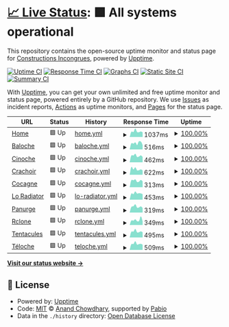 # [📈 Live Status](https://status.pantagruweb.club): <!--live status--> **🟩 All systems operational**

This repository contains the open-source uptime monitor and status page for [Constructions Incongrues](https://constructions-incongrues.net), powered by [Upptime](https://github.com/upptime/upptime).

[![Uptime CI](https://github.com/constructions-incongrues/status-pantagruweb/workflows/Uptime%20CI/badge.svg)](https://github.com/constructions-incongrues/status-pantagruweb/actions?query=workflow%3A%22Uptime+CI%22)
[![Response Time CI](https://github.com/constructions-incongrues/status-pantagruweb/workflows/Response%20Time%20CI/badge.svg)](https://github.com/constructions-incongrues/status-pantagruweb/actions?query=workflow%3A%22Response+Time+CI%22)
[![Graphs CI](https://github.com/constructions-incongrues/status-pantagruweb/workflows/Graphs%20CI/badge.svg)](https://github.com/constructions-incongrues/status-pantagruweb/actions?query=workflow%3A%22Graphs+CI%22)
[![Static Site CI](https://github.com/constructions-incongrues/status-pantagruweb/workflows/Static%20Site%20CI/badge.svg)](https://github.com/constructions-incongrues/status-pantagruweb/actions?query=workflow%3A%22Static+Site+CI%22)
[![Summary CI](https://github.com/constructions-incongrues/status-pantagruweb/workflows/Summary%20CI/badge.svg)](https://github.com/constructions-incongrues/status-pantagruweb/actions?query=workflow%3A%22Summary+CI%22)

With [Upptime](https://upptime.js.org), you can get your own unlimited and free uptime monitor and status page, powered entirely by a GitHub repository. We use [Issues](https://github.com/constructions-incongrues/status-pantagruweb/issues) as incident reports, [Actions](https://github.com/constructions-incongrues/status-pantagruweb/actions) as uptime monitors, and [Pages](https://status.pantagruweb.club) for the status page.

<!--start: status pages-->
<!-- This summary is generated by Upptime (https://github.com/upptime/upptime) -->
<!-- Do not edit this manually, your changes will be overwritten -->
<!-- prettier-ignore -->
| URL | Status | History | Response Time | Uptime |
| --- | ------ | ------- | ------------- | ------ |
| <img alt="" src="https://icons.duckduckgo.com/ip3/pantagruweb.club.ico" height="13"> [Home](https://pantagruweb.club) | 🟩 Up | [home.yml](https://github.com/constructions-incongrues/status-pantagruweb/commits/HEAD/history/home.yml) | <details><summary><img alt="Response time graph" src="./graphs/home/response-time-week.png" height="20"> 1037ms</summary><br><a href="https://status.pantagruweb.club/history/home"><img alt="Response time 918" src="https://img.shields.io/endpoint?url=https%3A%2F%2Fraw.githubusercontent.com%2Fconstructions-incongrues%2Fstatus-pantagruweb%2FHEAD%2Fapi%2Fhome%2Fresponse-time.json"></a><br><a href="https://status.pantagruweb.club/history/home"><img alt="24-hour response time 1184" src="https://img.shields.io/endpoint?url=https%3A%2F%2Fraw.githubusercontent.com%2Fconstructions-incongrues%2Fstatus-pantagruweb%2FHEAD%2Fapi%2Fhome%2Fresponse-time-day.json"></a><br><a href="https://status.pantagruweb.club/history/home"><img alt="7-day response time 1037" src="https://img.shields.io/endpoint?url=https%3A%2F%2Fraw.githubusercontent.com%2Fconstructions-incongrues%2Fstatus-pantagruweb%2FHEAD%2Fapi%2Fhome%2Fresponse-time-week.json"></a><br><a href="https://status.pantagruweb.club/history/home"><img alt="30-day response time 941" src="https://img.shields.io/endpoint?url=https%3A%2F%2Fraw.githubusercontent.com%2Fconstructions-incongrues%2Fstatus-pantagruweb%2FHEAD%2Fapi%2Fhome%2Fresponse-time-month.json"></a><br><a href="https://status.pantagruweb.club/history/home"><img alt="1-year response time 918" src="https://img.shields.io/endpoint?url=https%3A%2F%2Fraw.githubusercontent.com%2Fconstructions-incongrues%2Fstatus-pantagruweb%2FHEAD%2Fapi%2Fhome%2Fresponse-time-year.json"></a></details> | <details><summary><a href="https://status.pantagruweb.club/history/home">100.00%</a></summary><a href="https://status.pantagruweb.club/history/home"><img alt="All-time uptime 100.00%" src="https://img.shields.io/endpoint?url=https%3A%2F%2Fraw.githubusercontent.com%2Fconstructions-incongrues%2Fstatus-pantagruweb%2FHEAD%2Fapi%2Fhome%2Fuptime.json"></a><br><a href="https://status.pantagruweb.club/history/home"><img alt="24-hour uptime 100.00%" src="https://img.shields.io/endpoint?url=https%3A%2F%2Fraw.githubusercontent.com%2Fconstructions-incongrues%2Fstatus-pantagruweb%2FHEAD%2Fapi%2Fhome%2Fuptime-day.json"></a><br><a href="https://status.pantagruweb.club/history/home"><img alt="7-day uptime 100.00%" src="https://img.shields.io/endpoint?url=https%3A%2F%2Fraw.githubusercontent.com%2Fconstructions-incongrues%2Fstatus-pantagruweb%2FHEAD%2Fapi%2Fhome%2Fuptime-week.json"></a><br><a href="https://status.pantagruweb.club/history/home"><img alt="30-day uptime 100.00%" src="https://img.shields.io/endpoint?url=https%3A%2F%2Fraw.githubusercontent.com%2Fconstructions-incongrues%2Fstatus-pantagruweb%2FHEAD%2Fapi%2Fhome%2Fuptime-month.json"></a><br><a href="https://status.pantagruweb.club/history/home"><img alt="1-year uptime 100.00%" src="https://img.shields.io/endpoint?url=https%3A%2F%2Fraw.githubusercontent.com%2Fconstructions-incongrues%2Fstatus-pantagruweb%2FHEAD%2Fapi%2Fhome%2Fuptime-year.json"></a></details>
| <img alt="" src="https://icons.duckduckgo.com/ip3/baloche.pantagruweb.club.ico" height="13"> [Baloche](https://baloche.pantagruweb.club) | 🟩 Up | [baloche.yml](https://github.com/constructions-incongrues/status-pantagruweb/commits/HEAD/history/baloche.yml) | <details><summary><img alt="Response time graph" src="./graphs/baloche/response-time-week.png" height="20"> 516ms</summary><br><a href="https://status.pantagruweb.club/history/baloche"><img alt="Response time 516" src="https://img.shields.io/endpoint?url=https%3A%2F%2Fraw.githubusercontent.com%2Fconstructions-incongrues%2Fstatus-pantagruweb%2FHEAD%2Fapi%2Fbaloche%2Fresponse-time.json"></a><br><a href="https://status.pantagruweb.club/history/baloche"><img alt="24-hour response time 604" src="https://img.shields.io/endpoint?url=https%3A%2F%2Fraw.githubusercontent.com%2Fconstructions-incongrues%2Fstatus-pantagruweb%2FHEAD%2Fapi%2Fbaloche%2Fresponse-time-day.json"></a><br><a href="https://status.pantagruweb.club/history/baloche"><img alt="7-day response time 516" src="https://img.shields.io/endpoint?url=https%3A%2F%2Fraw.githubusercontent.com%2Fconstructions-incongrues%2Fstatus-pantagruweb%2FHEAD%2Fapi%2Fbaloche%2Fresponse-time-week.json"></a><br><a href="https://status.pantagruweb.club/history/baloche"><img alt="30-day response time 531" src="https://img.shields.io/endpoint?url=https%3A%2F%2Fraw.githubusercontent.com%2Fconstructions-incongrues%2Fstatus-pantagruweb%2FHEAD%2Fapi%2Fbaloche%2Fresponse-time-month.json"></a><br><a href="https://status.pantagruweb.club/history/baloche"><img alt="1-year response time 516" src="https://img.shields.io/endpoint?url=https%3A%2F%2Fraw.githubusercontent.com%2Fconstructions-incongrues%2Fstatus-pantagruweb%2FHEAD%2Fapi%2Fbaloche%2Fresponse-time-year.json"></a></details> | <details><summary><a href="https://status.pantagruweb.club/history/baloche">100.00%</a></summary><a href="https://status.pantagruweb.club/history/baloche"><img alt="All-time uptime 99.92%" src="https://img.shields.io/endpoint?url=https%3A%2F%2Fraw.githubusercontent.com%2Fconstructions-incongrues%2Fstatus-pantagruweb%2FHEAD%2Fapi%2Fbaloche%2Fuptime.json"></a><br><a href="https://status.pantagruweb.club/history/baloche"><img alt="24-hour uptime 100.00%" src="https://img.shields.io/endpoint?url=https%3A%2F%2Fraw.githubusercontent.com%2Fconstructions-incongrues%2Fstatus-pantagruweb%2FHEAD%2Fapi%2Fbaloche%2Fuptime-day.json"></a><br><a href="https://status.pantagruweb.club/history/baloche"><img alt="7-day uptime 100.00%" src="https://img.shields.io/endpoint?url=https%3A%2F%2Fraw.githubusercontent.com%2Fconstructions-incongrues%2Fstatus-pantagruweb%2FHEAD%2Fapi%2Fbaloche%2Fuptime-week.json"></a><br><a href="https://status.pantagruweb.club/history/baloche"><img alt="30-day uptime 100.00%" src="https://img.shields.io/endpoint?url=https%3A%2F%2Fraw.githubusercontent.com%2Fconstructions-incongrues%2Fstatus-pantagruweb%2FHEAD%2Fapi%2Fbaloche%2Fuptime-month.json"></a><br><a href="https://status.pantagruweb.club/history/baloche"><img alt="1-year uptime 99.92%" src="https://img.shields.io/endpoint?url=https%3A%2F%2Fraw.githubusercontent.com%2Fconstructions-incongrues%2Fstatus-pantagruweb%2FHEAD%2Fapi%2Fbaloche%2Fuptime-year.json"></a></details>
| <img alt="" src="https://icons.duckduckgo.com/ip3/cinoche.pantagruweb.club.ico" height="13"> [Cinoche](https://cinoche.pantagruweb.club) | 🟩 Up | [cinoche.yml](https://github.com/constructions-incongrues/status-pantagruweb/commits/HEAD/history/cinoche.yml) | <details><summary><img alt="Response time graph" src="./graphs/cinoche/response-time-week.png" height="20"> 462ms</summary><br><a href="https://status.pantagruweb.club/history/cinoche"><img alt="Response time 492" src="https://img.shields.io/endpoint?url=https%3A%2F%2Fraw.githubusercontent.com%2Fconstructions-incongrues%2Fstatus-pantagruweb%2FHEAD%2Fapi%2Fcinoche%2Fresponse-time.json"></a><br><a href="https://status.pantagruweb.club/history/cinoche"><img alt="24-hour response time 580" src="https://img.shields.io/endpoint?url=https%3A%2F%2Fraw.githubusercontent.com%2Fconstructions-incongrues%2Fstatus-pantagruweb%2FHEAD%2Fapi%2Fcinoche%2Fresponse-time-day.json"></a><br><a href="https://status.pantagruweb.club/history/cinoche"><img alt="7-day response time 462" src="https://img.shields.io/endpoint?url=https%3A%2F%2Fraw.githubusercontent.com%2Fconstructions-incongrues%2Fstatus-pantagruweb%2FHEAD%2Fapi%2Fcinoche%2Fresponse-time-week.json"></a><br><a href="https://status.pantagruweb.club/history/cinoche"><img alt="30-day response time 466" src="https://img.shields.io/endpoint?url=https%3A%2F%2Fraw.githubusercontent.com%2Fconstructions-incongrues%2Fstatus-pantagruweb%2FHEAD%2Fapi%2Fcinoche%2Fresponse-time-month.json"></a><br><a href="https://status.pantagruweb.club/history/cinoche"><img alt="1-year response time 492" src="https://img.shields.io/endpoint?url=https%3A%2F%2Fraw.githubusercontent.com%2Fconstructions-incongrues%2Fstatus-pantagruweb%2FHEAD%2Fapi%2Fcinoche%2Fresponse-time-year.json"></a></details> | <details><summary><a href="https://status.pantagruweb.club/history/cinoche">100.00%</a></summary><a href="https://status.pantagruweb.club/history/cinoche"><img alt="All-time uptime 99.92%" src="https://img.shields.io/endpoint?url=https%3A%2F%2Fraw.githubusercontent.com%2Fconstructions-incongrues%2Fstatus-pantagruweb%2FHEAD%2Fapi%2Fcinoche%2Fuptime.json"></a><br><a href="https://status.pantagruweb.club/history/cinoche"><img alt="24-hour uptime 100.00%" src="https://img.shields.io/endpoint?url=https%3A%2F%2Fraw.githubusercontent.com%2Fconstructions-incongrues%2Fstatus-pantagruweb%2FHEAD%2Fapi%2Fcinoche%2Fuptime-day.json"></a><br><a href="https://status.pantagruweb.club/history/cinoche"><img alt="7-day uptime 100.00%" src="https://img.shields.io/endpoint?url=https%3A%2F%2Fraw.githubusercontent.com%2Fconstructions-incongrues%2Fstatus-pantagruweb%2FHEAD%2Fapi%2Fcinoche%2Fuptime-week.json"></a><br><a href="https://status.pantagruweb.club/history/cinoche"><img alt="30-day uptime 100.00%" src="https://img.shields.io/endpoint?url=https%3A%2F%2Fraw.githubusercontent.com%2Fconstructions-incongrues%2Fstatus-pantagruweb%2FHEAD%2Fapi%2Fcinoche%2Fuptime-month.json"></a><br><a href="https://status.pantagruweb.club/history/cinoche"><img alt="1-year uptime 99.92%" src="https://img.shields.io/endpoint?url=https%3A%2F%2Fraw.githubusercontent.com%2Fconstructions-incongrues%2Fstatus-pantagruweb%2FHEAD%2Fapi%2Fcinoche%2Fuptime-year.json"></a></details>
| <img alt="" src="https://icons.duckduckgo.com/ip3/crachoir.pantagruweb.club.ico" height="13"> [Crachoir](https://crachoir.pantagruweb.club) | 🟩 Up | [crachoir.yml](https://github.com/constructions-incongrues/status-pantagruweb/commits/HEAD/history/crachoir.yml) | <details><summary><img alt="Response time graph" src="./graphs/crachoir/response-time-week.png" height="20"> 622ms</summary><br><a href="https://status.pantagruweb.club/history/crachoir"><img alt="Response time 631" src="https://img.shields.io/endpoint?url=https%3A%2F%2Fraw.githubusercontent.com%2Fconstructions-incongrues%2Fstatus-pantagruweb%2FHEAD%2Fapi%2Fcrachoir%2Fresponse-time.json"></a><br><a href="https://status.pantagruweb.club/history/crachoir"><img alt="24-hour response time 764" src="https://img.shields.io/endpoint?url=https%3A%2F%2Fraw.githubusercontent.com%2Fconstructions-incongrues%2Fstatus-pantagruweb%2FHEAD%2Fapi%2Fcrachoir%2Fresponse-time-day.json"></a><br><a href="https://status.pantagruweb.club/history/crachoir"><img alt="7-day response time 622" src="https://img.shields.io/endpoint?url=https%3A%2F%2Fraw.githubusercontent.com%2Fconstructions-incongrues%2Fstatus-pantagruweb%2FHEAD%2Fapi%2Fcrachoir%2Fresponse-time-week.json"></a><br><a href="https://status.pantagruweb.club/history/crachoir"><img alt="30-day response time 621" src="https://img.shields.io/endpoint?url=https%3A%2F%2Fraw.githubusercontent.com%2Fconstructions-incongrues%2Fstatus-pantagruweb%2FHEAD%2Fapi%2Fcrachoir%2Fresponse-time-month.json"></a><br><a href="https://status.pantagruweb.club/history/crachoir"><img alt="1-year response time 631" src="https://img.shields.io/endpoint?url=https%3A%2F%2Fraw.githubusercontent.com%2Fconstructions-incongrues%2Fstatus-pantagruweb%2FHEAD%2Fapi%2Fcrachoir%2Fresponse-time-year.json"></a></details> | <details><summary><a href="https://status.pantagruweb.club/history/crachoir">100.00%</a></summary><a href="https://status.pantagruweb.club/history/crachoir"><img alt="All-time uptime 100.00%" src="https://img.shields.io/endpoint?url=https%3A%2F%2Fraw.githubusercontent.com%2Fconstructions-incongrues%2Fstatus-pantagruweb%2FHEAD%2Fapi%2Fcrachoir%2Fuptime.json"></a><br><a href="https://status.pantagruweb.club/history/crachoir"><img alt="24-hour uptime 100.00%" src="https://img.shields.io/endpoint?url=https%3A%2F%2Fraw.githubusercontent.com%2Fconstructions-incongrues%2Fstatus-pantagruweb%2FHEAD%2Fapi%2Fcrachoir%2Fuptime-day.json"></a><br><a href="https://status.pantagruweb.club/history/crachoir"><img alt="7-day uptime 100.00%" src="https://img.shields.io/endpoint?url=https%3A%2F%2Fraw.githubusercontent.com%2Fconstructions-incongrues%2Fstatus-pantagruweb%2FHEAD%2Fapi%2Fcrachoir%2Fuptime-week.json"></a><br><a href="https://status.pantagruweb.club/history/crachoir"><img alt="30-day uptime 100.00%" src="https://img.shields.io/endpoint?url=https%3A%2F%2Fraw.githubusercontent.com%2Fconstructions-incongrues%2Fstatus-pantagruweb%2FHEAD%2Fapi%2Fcrachoir%2Fuptime-month.json"></a><br><a href="https://status.pantagruweb.club/history/crachoir"><img alt="1-year uptime 100.00%" src="https://img.shields.io/endpoint?url=https%3A%2F%2Fraw.githubusercontent.com%2Fconstructions-incongrues%2Fstatus-pantagruweb%2FHEAD%2Fapi%2Fcrachoir%2Fuptime-year.json"></a></details>
| <img alt="" src="https://icons.duckduckgo.com/ip3/cocagne.pantagruweb.club.ico" height="13"> [Cocagne](https://cocagne.pantagruweb.club) | 🟩 Up | [cocagne.yml](https://github.com/constructions-incongrues/status-pantagruweb/commits/HEAD/history/cocagne.yml) | <details><summary><img alt="Response time graph" src="./graphs/cocagne/response-time-week.png" height="20"> 313ms</summary><br><a href="https://status.pantagruweb.club/history/cocagne"><img alt="Response time 335" src="https://img.shields.io/endpoint?url=https%3A%2F%2Fraw.githubusercontent.com%2Fconstructions-incongrues%2Fstatus-pantagruweb%2FHEAD%2Fapi%2Fcocagne%2Fresponse-time.json"></a><br><a href="https://status.pantagruweb.club/history/cocagne"><img alt="24-hour response time 420" src="https://img.shields.io/endpoint?url=https%3A%2F%2Fraw.githubusercontent.com%2Fconstructions-incongrues%2Fstatus-pantagruweb%2FHEAD%2Fapi%2Fcocagne%2Fresponse-time-day.json"></a><br><a href="https://status.pantagruweb.club/history/cocagne"><img alt="7-day response time 313" src="https://img.shields.io/endpoint?url=https%3A%2F%2Fraw.githubusercontent.com%2Fconstructions-incongrues%2Fstatus-pantagruweb%2FHEAD%2Fapi%2Fcocagne%2Fresponse-time-week.json"></a><br><a href="https://status.pantagruweb.club/history/cocagne"><img alt="30-day response time 333" src="https://img.shields.io/endpoint?url=https%3A%2F%2Fraw.githubusercontent.com%2Fconstructions-incongrues%2Fstatus-pantagruweb%2FHEAD%2Fapi%2Fcocagne%2Fresponse-time-month.json"></a><br><a href="https://status.pantagruweb.club/history/cocagne"><img alt="1-year response time 335" src="https://img.shields.io/endpoint?url=https%3A%2F%2Fraw.githubusercontent.com%2Fconstructions-incongrues%2Fstatus-pantagruweb%2FHEAD%2Fapi%2Fcocagne%2Fresponse-time-year.json"></a></details> | <details><summary><a href="https://status.pantagruweb.club/history/cocagne">100.00%</a></summary><a href="https://status.pantagruweb.club/history/cocagne"><img alt="All-time uptime 99.92%" src="https://img.shields.io/endpoint?url=https%3A%2F%2Fraw.githubusercontent.com%2Fconstructions-incongrues%2Fstatus-pantagruweb%2FHEAD%2Fapi%2Fcocagne%2Fuptime.json"></a><br><a href="https://status.pantagruweb.club/history/cocagne"><img alt="24-hour uptime 100.00%" src="https://img.shields.io/endpoint?url=https%3A%2F%2Fraw.githubusercontent.com%2Fconstructions-incongrues%2Fstatus-pantagruweb%2FHEAD%2Fapi%2Fcocagne%2Fuptime-day.json"></a><br><a href="https://status.pantagruweb.club/history/cocagne"><img alt="7-day uptime 100.00%" src="https://img.shields.io/endpoint?url=https%3A%2F%2Fraw.githubusercontent.com%2Fconstructions-incongrues%2Fstatus-pantagruweb%2FHEAD%2Fapi%2Fcocagne%2Fuptime-week.json"></a><br><a href="https://status.pantagruweb.club/history/cocagne"><img alt="30-day uptime 100.00%" src="https://img.shields.io/endpoint?url=https%3A%2F%2Fraw.githubusercontent.com%2Fconstructions-incongrues%2Fstatus-pantagruweb%2FHEAD%2Fapi%2Fcocagne%2Fuptime-month.json"></a><br><a href="https://status.pantagruweb.club/history/cocagne"><img alt="1-year uptime 99.92%" src="https://img.shields.io/endpoint?url=https%3A%2F%2Fraw.githubusercontent.com%2Fconstructions-incongrues%2Fstatus-pantagruweb%2FHEAD%2Fapi%2Fcocagne%2Fuptime-year.json"></a></details>
| <img alt="" src="https://icons.duckduckgo.com/ip3/loradiator.pantagruweb.club.ico" height="13"> [Lo Radiator](https://loradiator.pantagruweb.club) | 🟩 Up | [lo-radiator.yml](https://github.com/constructions-incongrues/status-pantagruweb/commits/HEAD/history/lo-radiator.yml) | <details><summary><img alt="Response time graph" src="./graphs/lo-radiator/response-time-week.png" height="20"> 453ms</summary><br><a href="https://status.pantagruweb.club/history/lo-radiator"><img alt="Response time 463" src="https://img.shields.io/endpoint?url=https%3A%2F%2Fraw.githubusercontent.com%2Fconstructions-incongrues%2Fstatus-pantagruweb%2FHEAD%2Fapi%2Flo-radiator%2Fresponse-time.json"></a><br><a href="https://status.pantagruweb.club/history/lo-radiator"><img alt="24-hour response time 560" src="https://img.shields.io/endpoint?url=https%3A%2F%2Fraw.githubusercontent.com%2Fconstructions-incongrues%2Fstatus-pantagruweb%2FHEAD%2Fapi%2Flo-radiator%2Fresponse-time-day.json"></a><br><a href="https://status.pantagruweb.club/history/lo-radiator"><img alt="7-day response time 453" src="https://img.shields.io/endpoint?url=https%3A%2F%2Fraw.githubusercontent.com%2Fconstructions-incongrues%2Fstatus-pantagruweb%2FHEAD%2Fapi%2Flo-radiator%2Fresponse-time-week.json"></a><br><a href="https://status.pantagruweb.club/history/lo-radiator"><img alt="30-day response time 459" src="https://img.shields.io/endpoint?url=https%3A%2F%2Fraw.githubusercontent.com%2Fconstructions-incongrues%2Fstatus-pantagruweb%2FHEAD%2Fapi%2Flo-radiator%2Fresponse-time-month.json"></a><br><a href="https://status.pantagruweb.club/history/lo-radiator"><img alt="1-year response time 463" src="https://img.shields.io/endpoint?url=https%3A%2F%2Fraw.githubusercontent.com%2Fconstructions-incongrues%2Fstatus-pantagruweb%2FHEAD%2Fapi%2Flo-radiator%2Fresponse-time-year.json"></a></details> | <details><summary><a href="https://status.pantagruweb.club/history/lo-radiator">100.00%</a></summary><a href="https://status.pantagruweb.club/history/lo-radiator"><img alt="All-time uptime 100.00%" src="https://img.shields.io/endpoint?url=https%3A%2F%2Fraw.githubusercontent.com%2Fconstructions-incongrues%2Fstatus-pantagruweb%2FHEAD%2Fapi%2Flo-radiator%2Fuptime.json"></a><br><a href="https://status.pantagruweb.club/history/lo-radiator"><img alt="24-hour uptime 100.00%" src="https://img.shields.io/endpoint?url=https%3A%2F%2Fraw.githubusercontent.com%2Fconstructions-incongrues%2Fstatus-pantagruweb%2FHEAD%2Fapi%2Flo-radiator%2Fuptime-day.json"></a><br><a href="https://status.pantagruweb.club/history/lo-radiator"><img alt="7-day uptime 100.00%" src="https://img.shields.io/endpoint?url=https%3A%2F%2Fraw.githubusercontent.com%2Fconstructions-incongrues%2Fstatus-pantagruweb%2FHEAD%2Fapi%2Flo-radiator%2Fuptime-week.json"></a><br><a href="https://status.pantagruweb.club/history/lo-radiator"><img alt="30-day uptime 100.00%" src="https://img.shields.io/endpoint?url=https%3A%2F%2Fraw.githubusercontent.com%2Fconstructions-incongrues%2Fstatus-pantagruweb%2FHEAD%2Fapi%2Flo-radiator%2Fuptime-month.json"></a><br><a href="https://status.pantagruweb.club/history/lo-radiator"><img alt="1-year uptime 100.00%" src="https://img.shields.io/endpoint?url=https%3A%2F%2Fraw.githubusercontent.com%2Fconstructions-incongrues%2Fstatus-pantagruweb%2FHEAD%2Fapi%2Flo-radiator%2Fuptime-year.json"></a></details>
| <img alt="" src="https://icons.duckduckgo.com/ip3/panurge.pantagruweb.club.ico" height="13"> [Panurge](https://panurge.pantagruweb.club) | 🟩 Up | [panurge.yml](https://github.com/constructions-incongrues/status-pantagruweb/commits/HEAD/history/panurge.yml) | <details><summary><img alt="Response time graph" src="./graphs/panurge/response-time-week.png" height="20"> 319ms</summary><br><a href="https://status.pantagruweb.club/history/panurge"><img alt="Response time 352" src="https://img.shields.io/endpoint?url=https%3A%2F%2Fraw.githubusercontent.com%2Fconstructions-incongrues%2Fstatus-pantagruweb%2FHEAD%2Fapi%2Fpanurge%2Fresponse-time.json"></a><br><a href="https://status.pantagruweb.club/history/panurge"><img alt="24-hour response time 419" src="https://img.shields.io/endpoint?url=https%3A%2F%2Fraw.githubusercontent.com%2Fconstructions-incongrues%2Fstatus-pantagruweb%2FHEAD%2Fapi%2Fpanurge%2Fresponse-time-day.json"></a><br><a href="https://status.pantagruweb.club/history/panurge"><img alt="7-day response time 319" src="https://img.shields.io/endpoint?url=https%3A%2F%2Fraw.githubusercontent.com%2Fconstructions-incongrues%2Fstatus-pantagruweb%2FHEAD%2Fapi%2Fpanurge%2Fresponse-time-week.json"></a><br><a href="https://status.pantagruweb.club/history/panurge"><img alt="30-day response time 331" src="https://img.shields.io/endpoint?url=https%3A%2F%2Fraw.githubusercontent.com%2Fconstructions-incongrues%2Fstatus-pantagruweb%2FHEAD%2Fapi%2Fpanurge%2Fresponse-time-month.json"></a><br><a href="https://status.pantagruweb.club/history/panurge"><img alt="1-year response time 352" src="https://img.shields.io/endpoint?url=https%3A%2F%2Fraw.githubusercontent.com%2Fconstructions-incongrues%2Fstatus-pantagruweb%2FHEAD%2Fapi%2Fpanurge%2Fresponse-time-year.json"></a></details> | <details><summary><a href="https://status.pantagruweb.club/history/panurge">100.00%</a></summary><a href="https://status.pantagruweb.club/history/panurge"><img alt="All-time uptime 99.92%" src="https://img.shields.io/endpoint?url=https%3A%2F%2Fraw.githubusercontent.com%2Fconstructions-incongrues%2Fstatus-pantagruweb%2FHEAD%2Fapi%2Fpanurge%2Fuptime.json"></a><br><a href="https://status.pantagruweb.club/history/panurge"><img alt="24-hour uptime 100.00%" src="https://img.shields.io/endpoint?url=https%3A%2F%2Fraw.githubusercontent.com%2Fconstructions-incongrues%2Fstatus-pantagruweb%2FHEAD%2Fapi%2Fpanurge%2Fuptime-day.json"></a><br><a href="https://status.pantagruweb.club/history/panurge"><img alt="7-day uptime 100.00%" src="https://img.shields.io/endpoint?url=https%3A%2F%2Fraw.githubusercontent.com%2Fconstructions-incongrues%2Fstatus-pantagruweb%2FHEAD%2Fapi%2Fpanurge%2Fuptime-week.json"></a><br><a href="https://status.pantagruweb.club/history/panurge"><img alt="30-day uptime 100.00%" src="https://img.shields.io/endpoint?url=https%3A%2F%2Fraw.githubusercontent.com%2Fconstructions-incongrues%2Fstatus-pantagruweb%2FHEAD%2Fapi%2Fpanurge%2Fuptime-month.json"></a><br><a href="https://status.pantagruweb.club/history/panurge"><img alt="1-year uptime 99.92%" src="https://img.shields.io/endpoint?url=https%3A%2F%2Fraw.githubusercontent.com%2Fconstructions-incongrues%2Fstatus-pantagruweb%2FHEAD%2Fapi%2Fpanurge%2Fuptime-year.json"></a></details>
| <img alt="" src="https://icons.duckduckgo.com/ip3/rclone.pantagruweb.club.ico" height="13"> [Rclone](https://rclone.pantagruweb.club) | 🟩 Up | [rclone.yml](https://github.com/constructions-incongrues/status-pantagruweb/commits/HEAD/history/rclone.yml) | <details><summary><img alt="Response time graph" src="./graphs/rclone/response-time-week.png" height="20"> 349ms</summary><br><a href="https://status.pantagruweb.club/history/rclone"><img alt="Response time 327" src="https://img.shields.io/endpoint?url=https%3A%2F%2Fraw.githubusercontent.com%2Fconstructions-incongrues%2Fstatus-pantagruweb%2FHEAD%2Fapi%2Frclone%2Fresponse-time.json"></a><br><a href="https://status.pantagruweb.club/history/rclone"><img alt="24-hour response time 404" src="https://img.shields.io/endpoint?url=https%3A%2F%2Fraw.githubusercontent.com%2Fconstructions-incongrues%2Fstatus-pantagruweb%2FHEAD%2Fapi%2Frclone%2Fresponse-time-day.json"></a><br><a href="https://status.pantagruweb.club/history/rclone"><img alt="7-day response time 349" src="https://img.shields.io/endpoint?url=https%3A%2F%2Fraw.githubusercontent.com%2Fconstructions-incongrues%2Fstatus-pantagruweb%2FHEAD%2Fapi%2Frclone%2Fresponse-time-week.json"></a><br><a href="https://status.pantagruweb.club/history/rclone"><img alt="30-day response time 322" src="https://img.shields.io/endpoint?url=https%3A%2F%2Fraw.githubusercontent.com%2Fconstructions-incongrues%2Fstatus-pantagruweb%2FHEAD%2Fapi%2Frclone%2Fresponse-time-month.json"></a><br><a href="https://status.pantagruweb.club/history/rclone"><img alt="1-year response time 327" src="https://img.shields.io/endpoint?url=https%3A%2F%2Fraw.githubusercontent.com%2Fconstructions-incongrues%2Fstatus-pantagruweb%2FHEAD%2Fapi%2Frclone%2Fresponse-time-year.json"></a></details> | <details><summary><a href="https://status.pantagruweb.club/history/rclone">100.00%</a></summary><a href="https://status.pantagruweb.club/history/rclone"><img alt="All-time uptime 99.92%" src="https://img.shields.io/endpoint?url=https%3A%2F%2Fraw.githubusercontent.com%2Fconstructions-incongrues%2Fstatus-pantagruweb%2FHEAD%2Fapi%2Frclone%2Fuptime.json"></a><br><a href="https://status.pantagruweb.club/history/rclone"><img alt="24-hour uptime 100.00%" src="https://img.shields.io/endpoint?url=https%3A%2F%2Fraw.githubusercontent.com%2Fconstructions-incongrues%2Fstatus-pantagruweb%2FHEAD%2Fapi%2Frclone%2Fuptime-day.json"></a><br><a href="https://status.pantagruweb.club/history/rclone"><img alt="7-day uptime 100.00%" src="https://img.shields.io/endpoint?url=https%3A%2F%2Fraw.githubusercontent.com%2Fconstructions-incongrues%2Fstatus-pantagruweb%2FHEAD%2Fapi%2Frclone%2Fuptime-week.json"></a><br><a href="https://status.pantagruweb.club/history/rclone"><img alt="30-day uptime 100.00%" src="https://img.shields.io/endpoint?url=https%3A%2F%2Fraw.githubusercontent.com%2Fconstructions-incongrues%2Fstatus-pantagruweb%2FHEAD%2Fapi%2Frclone%2Fuptime-month.json"></a><br><a href="https://status.pantagruweb.club/history/rclone"><img alt="1-year uptime 99.92%" src="https://img.shields.io/endpoint?url=https%3A%2F%2Fraw.githubusercontent.com%2Fconstructions-incongrues%2Fstatus-pantagruweb%2FHEAD%2Fapi%2Frclone%2Fuptime-year.json"></a></details>
| <img alt="" src="https://icons.duckduckgo.com/ip3/pantagruweb.club.ico" height="13"> [Tentacules](https://pantagruweb.club/tentacules) | 🟩 Up | [tentacules.yml](https://github.com/constructions-incongrues/status-pantagruweb/commits/HEAD/history/tentacules.yml) | <details><summary><img alt="Response time graph" src="./graphs/tentacules/response-time-week.png" height="20"> 495ms</summary><br><a href="https://status.pantagruweb.club/history/tentacules"><img alt="Response time 535" src="https://img.shields.io/endpoint?url=https%3A%2F%2Fraw.githubusercontent.com%2Fconstructions-incongrues%2Fstatus-pantagruweb%2FHEAD%2Fapi%2Ftentacules%2Fresponse-time.json"></a><br><a href="https://status.pantagruweb.club/history/tentacules"><img alt="24-hour response time 598" src="https://img.shields.io/endpoint?url=https%3A%2F%2Fraw.githubusercontent.com%2Fconstructions-incongrues%2Fstatus-pantagruweb%2FHEAD%2Fapi%2Ftentacules%2Fresponse-time-day.json"></a><br><a href="https://status.pantagruweb.club/history/tentacules"><img alt="7-day response time 495" src="https://img.shields.io/endpoint?url=https%3A%2F%2Fraw.githubusercontent.com%2Fconstructions-incongrues%2Fstatus-pantagruweb%2FHEAD%2Fapi%2Ftentacules%2Fresponse-time-week.json"></a><br><a href="https://status.pantagruweb.club/history/tentacules"><img alt="30-day response time 488" src="https://img.shields.io/endpoint?url=https%3A%2F%2Fraw.githubusercontent.com%2Fconstructions-incongrues%2Fstatus-pantagruweb%2FHEAD%2Fapi%2Ftentacules%2Fresponse-time-month.json"></a><br><a href="https://status.pantagruweb.club/history/tentacules"><img alt="1-year response time 535" src="https://img.shields.io/endpoint?url=https%3A%2F%2Fraw.githubusercontent.com%2Fconstructions-incongrues%2Fstatus-pantagruweb%2FHEAD%2Fapi%2Ftentacules%2Fresponse-time-year.json"></a></details> | <details><summary><a href="https://status.pantagruweb.club/history/tentacules">100.00%</a></summary><a href="https://status.pantagruweb.club/history/tentacules"><img alt="All-time uptime 100.00%" src="https://img.shields.io/endpoint?url=https%3A%2F%2Fraw.githubusercontent.com%2Fconstructions-incongrues%2Fstatus-pantagruweb%2FHEAD%2Fapi%2Ftentacules%2Fuptime.json"></a><br><a href="https://status.pantagruweb.club/history/tentacules"><img alt="24-hour uptime 100.00%" src="https://img.shields.io/endpoint?url=https%3A%2F%2Fraw.githubusercontent.com%2Fconstructions-incongrues%2Fstatus-pantagruweb%2FHEAD%2Fapi%2Ftentacules%2Fuptime-day.json"></a><br><a href="https://status.pantagruweb.club/history/tentacules"><img alt="7-day uptime 100.00%" src="https://img.shields.io/endpoint?url=https%3A%2F%2Fraw.githubusercontent.com%2Fconstructions-incongrues%2Fstatus-pantagruweb%2FHEAD%2Fapi%2Ftentacules%2Fuptime-week.json"></a><br><a href="https://status.pantagruweb.club/history/tentacules"><img alt="30-day uptime 100.00%" src="https://img.shields.io/endpoint?url=https%3A%2F%2Fraw.githubusercontent.com%2Fconstructions-incongrues%2Fstatus-pantagruweb%2FHEAD%2Fapi%2Ftentacules%2Fuptime-month.json"></a><br><a href="https://status.pantagruweb.club/history/tentacules"><img alt="1-year uptime 100.00%" src="https://img.shields.io/endpoint?url=https%3A%2F%2Fraw.githubusercontent.com%2Fconstructions-incongrues%2Fstatus-pantagruweb%2FHEAD%2Fapi%2Ftentacules%2Fuptime-year.json"></a></details>
| <img alt="" src="https://icons.duckduckgo.com/ip3/teloche.pantagruweb.club.ico" height="13"> [Téloche](https://teloche.pantagruweb.club) | 🟩 Up | [teloche.yml](https://github.com/constructions-incongrues/status-pantagruweb/commits/HEAD/history/teloche.yml) | <details><summary><img alt="Response time graph" src="./graphs/teloche/response-time-week.png" height="20"> 509ms</summary><br><a href="https://status.pantagruweb.club/history/teloche"><img alt="Response time 707" src="https://img.shields.io/endpoint?url=https%3A%2F%2Fraw.githubusercontent.com%2Fconstructions-incongrues%2Fstatus-pantagruweb%2FHEAD%2Fapi%2Fteloche%2Fresponse-time.json"></a><br><a href="https://status.pantagruweb.club/history/teloche"><img alt="24-hour response time 614" src="https://img.shields.io/endpoint?url=https%3A%2F%2Fraw.githubusercontent.com%2Fconstructions-incongrues%2Fstatus-pantagruweb%2FHEAD%2Fapi%2Fteloche%2Fresponse-time-day.json"></a><br><a href="https://status.pantagruweb.club/history/teloche"><img alt="7-day response time 509" src="https://img.shields.io/endpoint?url=https%3A%2F%2Fraw.githubusercontent.com%2Fconstructions-incongrues%2Fstatus-pantagruweb%2FHEAD%2Fapi%2Fteloche%2Fresponse-time-week.json"></a><br><a href="https://status.pantagruweb.club/history/teloche"><img alt="30-day response time 504" src="https://img.shields.io/endpoint?url=https%3A%2F%2Fraw.githubusercontent.com%2Fconstructions-incongrues%2Fstatus-pantagruweb%2FHEAD%2Fapi%2Fteloche%2Fresponse-time-month.json"></a><br><a href="https://status.pantagruweb.club/history/teloche"><img alt="1-year response time 707" src="https://img.shields.io/endpoint?url=https%3A%2F%2Fraw.githubusercontent.com%2Fconstructions-incongrues%2Fstatus-pantagruweb%2FHEAD%2Fapi%2Fteloche%2Fresponse-time-year.json"></a></details> | <details><summary><a href="https://status.pantagruweb.club/history/teloche">100.00%</a></summary><a href="https://status.pantagruweb.club/history/teloche"><img alt="All-time uptime 99.63%" src="https://img.shields.io/endpoint?url=https%3A%2F%2Fraw.githubusercontent.com%2Fconstructions-incongrues%2Fstatus-pantagruweb%2FHEAD%2Fapi%2Fteloche%2Fuptime.json"></a><br><a href="https://status.pantagruweb.club/history/teloche"><img alt="24-hour uptime 100.00%" src="https://img.shields.io/endpoint?url=https%3A%2F%2Fraw.githubusercontent.com%2Fconstructions-incongrues%2Fstatus-pantagruweb%2FHEAD%2Fapi%2Fteloche%2Fuptime-day.json"></a><br><a href="https://status.pantagruweb.club/history/teloche"><img alt="7-day uptime 100.00%" src="https://img.shields.io/endpoint?url=https%3A%2F%2Fraw.githubusercontent.com%2Fconstructions-incongrues%2Fstatus-pantagruweb%2FHEAD%2Fapi%2Fteloche%2Fuptime-week.json"></a><br><a href="https://status.pantagruweb.club/history/teloche"><img alt="30-day uptime 100.00%" src="https://img.shields.io/endpoint?url=https%3A%2F%2Fraw.githubusercontent.com%2Fconstructions-incongrues%2Fstatus-pantagruweb%2FHEAD%2Fapi%2Fteloche%2Fuptime-month.json"></a><br><a href="https://status.pantagruweb.club/history/teloche"><img alt="1-year uptime 99.63%" src="https://img.shields.io/endpoint?url=https%3A%2F%2Fraw.githubusercontent.com%2Fconstructions-incongrues%2Fstatus-pantagruweb%2FHEAD%2Fapi%2Fteloche%2Fuptime-year.json"></a></details>

<!--end: status pages-->

[**Visit our status website →**](https://status.pantagruweb.club)

## 📄 License

- Powered by: [Upptime](https://github.com/upptime/upptime)
- Code: [MIT](./LICENSE) © [Anand Chowdhary](https://anandchowdhary.com), supported by [Pabio](https://pabio.com)
- Data in the `./history` directory: [Open Database License](https://opendatacommons.org/licenses/odbl/1-0/)
